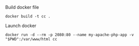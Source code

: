 Build docker file
```
docker build -t cc .
```

Launch docker
```
docker run -d --rm -p 2080:80 --name my-apache-php-app -v "$PWD":/var/www/html cc
```
